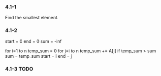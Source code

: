 ### 4.1-1

Find the smallest element.

### 4.1-2

start = 0
end = 0
sum = -inf

for i=1 to n
    temp_sum = 0
    for j=i to n
	temp_sum += A[j]
    if temp_sum > sum
	sum = temp_sum
	start = i
	end = j

### 4.1-3 TODO


